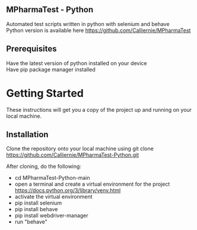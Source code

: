 ## MPharmaTest - Python
Automated test scripts written in python with selenium and behave\
Python version is available here https://github.com/Calliernie/MPharmaTest

## Prerequisites
Have the latest version of python installed on your device\
Have pip package manager installed
 
# Getting Started
These instructions will get you a copy of the project up and running on your local machine.

## Installation
Clone the repository onto your local machine using git clone https://github.com/Calliernie/MPharmaTest-Python.git

After cloning, do the following:

- cd MPharmaTest-Python-main
- open a terminal and create a virtual environment for the project https://docs.python.org/3/library/venv.html
- activate the virtual environment
- pip install selenium
- pip install behave
- pip install webdriver-manager
- run "behave"
